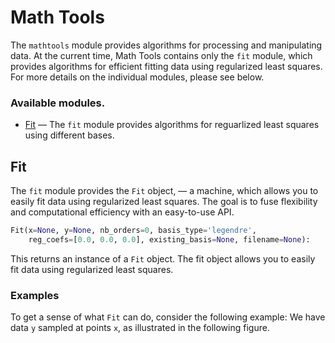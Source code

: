 # Math Tools

The ```mathtools```  module provides algorithms for processing and
manipulating data. At the current time, Math Tools contains only the ```fit```
module, which provides algorithms for efficient fitting data using regularized
least squares. For more details on the individual modules, please see below.

### Available modules.

- [Fit](#fit) — The ```fit``` module provides algorithms for reguarlized least
squares using different bases.


## Fit 

The ```fit``` module provides the ```Fit``` object, — a machine, which allows
you to easily fit data using regularized least squares. The goal is to fuse
flexibility and computational efficiency with an easy-to-use API. 

```python
Fit(x=None, y=None, nb_orders=0, basis_type='legendre',  
    reg_coefs=[0.0, 0.0, 0.0], existing_basis=None, filename=None):
```

This returns an instance of a ```Fit``` object. The fit object allows you to 
easily fit data using regularized least squares.

### Examples

To get a sense of what
```Fit``` can do, consider the following example: We have data ```y``` sampled
at points ```x```, as illustrated in the following figure.

